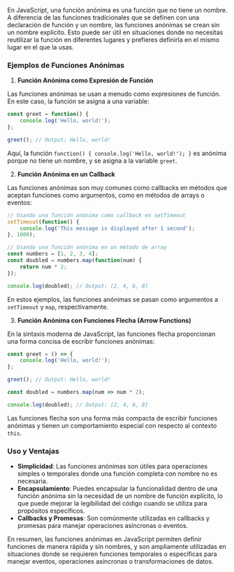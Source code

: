 En JavaScript, una función anónima es una función que no tiene un nombre. A diferencia de las funciones tradicionales que se definen con una declaración de función y un nombre, las funciones anónimas se crean sin un nombre explícito. Esto puede ser útil en situaciones donde no necesitas reutilizar la función en diferentes lugares y prefieres definirla en el mismo lugar en el que la usas.

### Ejemplos de Funciones Anónimas

1. **Función Anónima como Expresión de Función**

Las funciones anónimas se usan a menudo como expresiones de función. En este caso, la función se asigna a una variable:

```javascript
const greet = function() {
    console.log('Hello, world!');
};

greet(); // Output: Hello, world!
```

Aquí, la función `function() { console.log('Hello, world!'); }` es anónima porque no tiene un nombre, y se asigna a la variable `greet`.

2. **Función Anónima en un Callback**

Las funciones anónimas son muy comunes como callbacks en métodos que aceptan funciones como argumentos, como en métodos de arrays o eventos:

```javascript
// Usando una función anónima como callback en setTimeout
setTimeout(function() {
    console.log('This message is displayed after 1 second');
}, 1000);

// Usando una función anónima en un método de array
const numbers = [1, 2, 3, 4];
const doubled = numbers.map(function(num) {
    return num * 2;
});

console.log(doubled); // Output: [2, 4, 6, 8]
```

En estos ejemplos, las funciones anónimas se pasan como argumentos a `setTimeout` y `map`, respectivamente.

3. **Función Anónima con Funciones Flecha (Arrow Functions)**

En la sintaxis moderna de JavaScript, las funciones flecha proporcionan una forma concisa de escribir funciones anónimas:

```javascript
const greet = () => {
    console.log('Hello, world!');
};

greet(); // Output: Hello, world!

const doubled = numbers.map(num => num * 2);

console.log(doubled); // Output: [2, 4, 6, 8]
```

Las funciones flecha son una forma más compacta de escribir funciones anónimas y tienen un comportamiento especial con respecto al contexto `this`.

### Uso y Ventajas

- **Simplicidad**: Las funciones anónimas son útiles para operaciones simples o temporales donde una función completa con nombre no es necesaria.
- **Encapsulamiento**: Puedes encapsular la funcionalidad dentro de una función anónima sin la necesidad de un nombre de función explícito, lo que puede mejorar la legibilidad del código cuando se utiliza para propósitos específicos.
- **Callbacks y Promesas**: Son comúnmente utilizadas en callbacks y promesas para manejar operaciones asíncronas o eventos.

En resumen, las funciones anónimas en JavaScript permiten definir funciones de manera rápida y sin nombres, y son ampliamente utilizadas en situaciones donde se requieren funciones temporales o específicas para manejar eventos, operaciones asíncronas o transformaciones de datos.